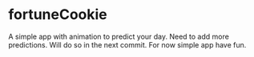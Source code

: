 fortuneCookie
=============

A simple app with animation to predict your day. Need to add more predictions.
Will do so in the next commit. For now simple app have fun. 
